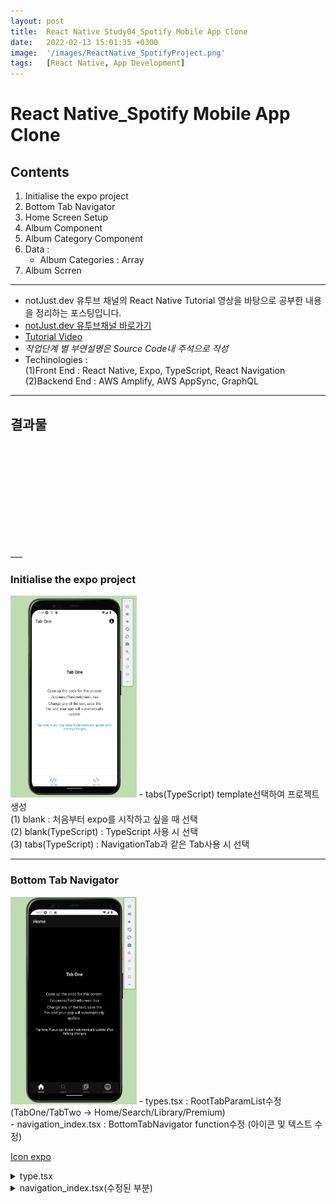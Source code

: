 ```yaml
---
layout: post
title:  React Native Study04_Spotify Mobile App Clone
date:   2022-02-13 15:01:35 +0300
image:  '/images/ReactNative_SpotifyProject.png'
tags:   [React Native, App Development]
---
```


# React Native_Spotify Mobile App Clone

## Contents <br/>
1. Initialise the expo project<br/>
2. Bottom Tab Navigator<br/>
3. Home Screen Setup<br/>
4. Album Component<br/>
5. Album Category Component<br/>
6. Data :<br/>
    - Album Categories : Array<br/>
7. Album Scrren<br/>
___

* notJust․dev 유투브 채널의 React Native Tutorial 영상을 바탕으로 공부한 내용을 정리하는 포스팅입니다.<br/>
* [notJust․dev 유투브채널 바로가기](https://www.youtube.com/channel/UCYSa_YLoJokZAwHhlwJntIA) <br/>
* [Tutorial Video](https://www.youtube.com/watch?v=Ho41KNKvoBc&list=PLY3ncAV1dSVBejIDGrcbNRs148uHowYfx)<br/>
* *작업단계 별 부연설명은 Source Code내 주석으로 작성*
* Techinologies : <br/>
    (1)Front End : React Native, Expo, TypeScript, React Navigation<br/>
    (2)Backend End : AWS Amplify, AWS AppSync, GraphQL<br/>

___

## 결과물
<p><iframe src="" frameborder="0" allowfullscreen></iframe></p>
___ 

### Initialise the expo project<br/>
<img src="/images/Posting/ReactNative/Spotify/02.png" alt="Project" width="40%" height="40%">
- tabs(TypeScript) template선택하여 프로젝트 생성<br/>
    (1) blank : 처음부터 expo를 시작하고 싶을 때 선택<br/>
    (2) blank(TypeScript) : TypeScript 사용 시 선택<br/>
    (3) tabs(TypeScript) : NavigationTab과 같은 Tab사용 시 선택<br/>

___

### Bottom Tab Navigator <br/>
<img src="/images/Posting/ReactNative/Spotify/03.png" alt="Project" width="40%" height="40%">
- types.tsx : RootTabParamList수정 (TabOne/TabTwo -> Home/Search/Library/Premium)<br/>
- navigation_index.tsx : BottomTabNavigator function수정 (아이콘 및 텍스트 수정) 

[Icon expo](https://icons.expo.fyi/)

<details>
<summary>type.tsx</summary>
<div markdown="1">

```javascript
import { BottomTabScreenProps } from '@react-navigation/bottom-tabs';
import { CompositeScreenProps, NavigatorScreenParams } from '@react-navigation/native';
import { NativeStackScreenProps } from '@react-navigation/native-stack';

declare global {
  namespace ReactNavigation {
    interface RootParamList extends RootStackParamList {}
  }
}

export type RootStackParamList = {
  Root: NavigatorScreenParams<RootTabParamList> | undefined;
  Modal: undefined;
  NotFound: undefined;
};

export type RootStackScreenProps<Screen extends keyof RootStackParamList> = NativeStackScreenProps<
  RootStackParamList,
  Screen
>;

export type RootTabParamList = {
  Home: undefined;
  Search: undefined;
  Library: undefined;
  Premium: undefined;
};

export type RootTabScreenProps<Screen extends keyof RootTabParamList> = CompositeScreenProps<
  BottomTabScreenProps<RootTabParamList, Screen>,
  NativeStackScreenProps<RootStackParamList>
>;
```
</div>
</details>

<details>
<summary>navigation_index.tsx(수정된 부분)</summary>
<div markdown="1">

```javascript
/*Bottom Tab Navigator에서 사용할 아이콘 불러오기*/
import { FontAwesome,Entypo,EvilIcons,MaterialIcons,FontAwesome5 } from '@expo/vector-icons';

/*화면상의 아이콘 및 텍스트 변경*/
const BottomTab = createBottomTabNavigator<RootTabParamList>();

function BottomTabNavigator() {
  const colorScheme = useColorScheme();

  return (
    <BottomTab.Navigator
      initialRouteName="Home"
      screenOptions={{
        tabBarActiveTintColor: Colors[colorScheme].tint,
      }}>
      <BottomTab.Screen
        name="Home"
        component={TabOneScreen}
        options={{
          tabBarIcon: ({ color }) => <Entypo name="home" size={30} style={{marginBottom:-3}} color={color} />,
        }}
      />
      <BottomTab.Screen
        name="Search"
        component={TabTwoScreen}
        options={{
          tabBarIcon: ({ color }) => <EvilIcons name="search" size={30} style={{marginBottom:-3}} color={color} />,
        }}
      />
      <BottomTab.Screen
        name="Library"
        component={TabTwoScreen}
        options={{
          tabBarIcon: ({ color }) => <MaterialIcons name="library-music" size={30} style={{marginBottom:-3}} color={color} />,
        }}
      />
      <BottomTab.Screen
        name="Premium"
        component={TabTwoScreen}
        options={{
          tabBarIcon: ({ color }) => <FontAwesome5 name="spotify" size={30} style={{marginBottom:-3}} color={color} />,
        }}
      />
    </BottomTab.Navigator>
  );
}
```
</div>
</details>


